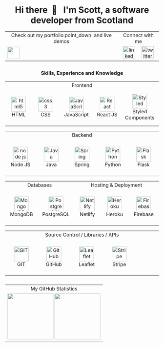 <h1 align="center"> Hi there &nbsp;👋 &nbsp;  I'm Scott, a software developer from Scotland</h1>

<div align="center">
<table>
      <tr>
            <td align="center">
                  Check out my portfolio:point_down: and live demos
            </td>
            <td align="center">
                  Connect with me
            </td>
      </tr>
      <tr>
      <td>
            <a href="https://scottjohnston.dev/">
            <img src="https://img.shields.io/badge/scottjohnston.dev-portfolio-orange?style=for-the-badge&logo=appveyor" height="40">
            </a>
      </td>
      <td colspan="2" align="center">
            <a href="https://www.linkedin.com/in/scott-johnston-it/">
            <img alt="linked-in" src="https://img.shields.io/badge/linkedin-%230077B5.svg?&style=for-the-badge&logo=linkedin&logoColor=white" height="40" /></a>
            &nbsp;&nbsp;&nbsp;
            <a href="https://twitter.com/scottJ_Dev/">
            <img alt="twitter" src="https://img.shields.io/badge/twitter-%231DA1F2.svg?&style=for-the-badge&logo=twitter&logoColor=white" height="40" /></a>
      </td>
      </tr>
</table>
</div>
      
<div align="center">

##
      
<h3 align="center">Skills, Experience and Knowledge</h3>

<table>
      <tbody>
          <tr>
              <td colspan="5" align="center">Frontend</td>
          </tr>
          <tr>
              <td align="center" width="150" height="120">
                  <img src="https://upload.wikimedia.org/wikipedia/commons/8/82/Devicon-html5-plain.svg"
                      width="48" height="48" alt="html5" />
                  <br>HTML
              </td>
              <td align="center" width="150">
                  <img src="https://upload.wikimedia.org/wikipedia/commons/6/62/CSS3_logo.svg"
                      width="48" height="48" alt="css3" />
                  <br>CSS
              </td>
              <td align="center" width="150">
                  <img src="https://upload.wikimedia.org/wikipedia/commons/9/99/Unofficial_JavaScript_logo_2.svg"
                      width="48" height="48" alt="JavaScript" />
                  <br>JavaScript
              </td>
              <td align="center" width="150" >
                  <img src="https://brandlogos.net/wp-content/uploads/2020/09/react-logo.png"
                      width="48" height="48" alt="React" />
                  <br>React JS
              </td>
               <td align="center" width="150">
                  <img src="https://avatars.githubusercontent.com/u/20658825?s=200&v=4"
                      width="48" height="48" alt="Styled Components" />
                  <br>Styled Components
              </td>
          </tr>
      </tbody>
    </table>

  <table>
      <tbody>
          <tr>
              <td colspan="10" align="center" width="100%">Backend</td>
          </tr>
          <tr>
              <td align="center" width="150" height="120">
                  <img src="https://nodejs.org/static/images/logo-hexagon-card.png" width="48"
                      height="48" alt="node js" />
                  <br>Node JS
              </td>
              <td align="center" width="150">
                  <img src="https://seeklogo.com/images/J/java-logo-7F8B35BAB3-seeklogo.com.png"
                      width="48" height="48" alt="Java" />
                  <br>Java
              </td>
              <td align="center" width="150">
                  <img src="https://spring.io/images/projects/spring-edf462fec682b9d48cf628eaf9e19521.svg"
                      width="48" height="48" alt="Spring" />
                  <br>Spring
              </td>
              <td align="center" width="150">
                  <img src="https://upload.wikimedia.org/wikipedia/commons/c/c3/Python-logo-notext.svg"
                      width="48" height="48" alt="Python" />
                  <br>Python
              </td>
              <td align="center" width="150">
                  <img src="https://flask.palletsprojects.com/en/2.0.x/_static/flask-icon.png"
                      width="48" height="48" alt="Flask" />
                  <br>Flask
              </td>
            </td>
          </tr>
  </tbody>
  </table>
  <table>
      <tbody>
            <tr>
                  <td colspan="2" align="center">Databases</td>
                  <td colspan="3" align="center">Hosting & Deployment</td>
          </tr>
          <tr>
            <td align="center" width="150" height="120">
                <img src="https://upload.wikimedia.org/wikipedia/commons/thumb/f/f9/Antu_mongodb.svg/512px-Antu_mongodb.svg.png"
                    width="48" height="48" alt="Mongo DB" />
                <br>MongoDB
            </td>
            <td align="center" width="150">
                <img src="https://upload.wikimedia.org/wikipedia/commons/2/29/Postgresql_elephant.svg" width="48"
                    height="48" alt="PostgreSQL" />
                <br>PostgreSQL
            </td>
            <td align="center" width="150" height="120">
                <img src="https://www.netlify.com/img/press/logos/logomark.png" width="48" height="48"
                    alt="Netlify" />
                <br>Netlify
            </td>
            <td align="center" width="150">
                <img src="https://uploads.sitepoint.com/wp-content/uploads/2016/04/1461122387heroku-logo.jpg"
                    width="48" height="48" alt="Heroku" />
                <br>Heroku
            </td>
            <td align="center" width="150">
                <img src="https://4.bp.blogspot.com/-rtNRVM3aIvI/XJX_U07Z-II/AAAAAAAAJXY/YpdOo490FTgdKOxM4qDG-2-EzcNFAWkKACK4BGAYYCw/s1600/logo%2Bfirebase%2Bicon.png"
                    width="48" height="48" alt="Firebase" />
                <br>Firebase
            </td>
         </tr>
      </tbody>
    </table>
  <table>
    <tbody>
      <tr>
            <td colspan="5" align="center">Source Control / Libraries / APIs</td>
        </tr>
        <tr>
            <td align="center" width="150" height="120">
                <img src="https://upload.wikimedia.org/wikipedia/commons/thumb/3/3f/Git_icon.svg/1200px-Git_icon.svg.png"
                    width="48" height="48" alt="GIT" />
                <br>GIT
            </td>
            <td align="center" width="150">
                <img src="https://upload.wikimedia.org/wikipedia/commons/9/91/Octicons-mark-github.svg" width="48"
                    height="48" alt="GitHub" />
                <br>GitHub
            </td>
            <td align="center" width="150">
                <img src="https://symbols-electrical.getvecta.com/stencil_87/13_leaflet-icon.1fe2a33223.svg"
                    width="48" height="48" alt="Leaflet" />
                <br>Leaflet
            </td>
            <td align="center" width="150">
                <img src="https://upload.wikimedia.org/wikipedia/commons/b/ba/Stripe_Logo%2C_revised_2016.svg"
                    width="48" height="48" alt="Stripe" />
                <br>Stripe
            </td>
            <td align="center" width="150">
            </td>
    </tbody>
  </table>
  </div>
  
  ##

<table align="center">
      <tr>
            <td colspan="5" align="center">My GitHub Statistics</td>
      </tr>
      <tr>
            <td>
                  <img src="https://github-readme-stats.vercel.app/api?username=sj47&show_icons=true&theme=react&count_private=true&include_all_commits=true" height="150">
                  <img src="https://github-readme-stats.vercel.app/api/top-langs/?username=sj47&theme=blue-green&layout=compact" height="150">
            </td>
      </tr>
</table>
